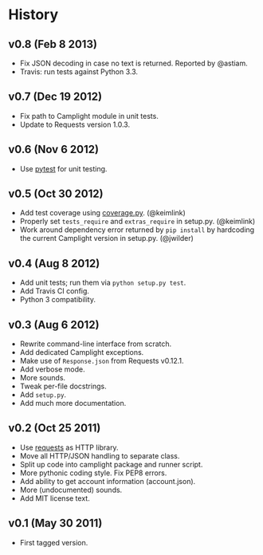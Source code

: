 History
=======


v0.8 (Feb 8 2013)
-----------------

* Fix JSON decoding in case no text is returned. Reported by @astiam.
* Travis: run tests against Python 3.3.


v0.7 (Dec 19 2012)
------------------

* Fix path to Camplight module in unit tests.
* Update to Requests version 1.0.3.


v0.6 (Nov 6 2012)
-----------------

* Use [pytest](http://pytest.org) for unit testing.


v0.5 (Oct 30 2012)
------------------

* Add test coverage using [coverage.py](http://nedbatchelder.com/code/coverage/).
  (@keimlink)
* Properly set `tests_require` and `extras_require` in setup.py. (@keimlink)
* Work around dependency error returned by `pip install` by hardcoding the
  current Camplight version in setup.py. (@jwilder)


v0.4 (Aug 8 2012)
-----------------

* Add unit tests; run them via `python setup.py test`.
* Add Travis CI config.
* Python 3 compatibility.


v0.3 (Aug 6 2012)
-----------------

* Rewrite command-line interface from scratch.
* Add dedicated Camplight exceptions.
* Make use of `Response.json` from Requests v0.12.1.
* Add verbose mode.
* More sounds.
* Tweak per-file docstrings.
* Add `setup.py`.
* Add much more documentation.


v0.2 (Oct 25 2011)
------------------

* Use [requests](https://github.com/kennethreitz/requests) as HTTP library.
* Move all HTTP/JSON handling to separate class.
* Split up code into camplight package and runner script.
* More pythonic coding style. Fix PEP8 errors.
* Add ability to get account information (account.json).
* More (undocumented) sounds.
* Add MIT license text.


v0.1 (May 30 2011)
------------------

* First tagged version.
